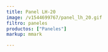 ```yaml
---
title: Panel LH-20
image: /v1544699767/panel_lh_20.gif
filtro: paneles
productos: ["Paneles"]
markup: mmark

---
```

